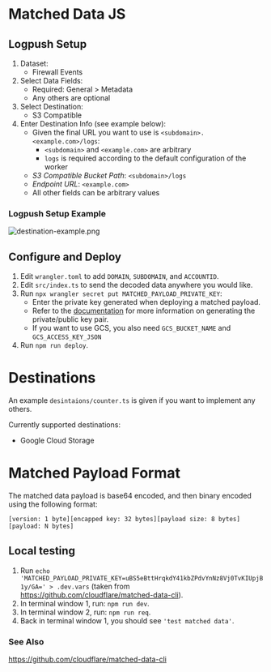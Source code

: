 # Matched Data JS

## Logpush Setup

1. Dataset:
   - Firewall Events
2. Select Data Fields:
   - Required: General > Metadata
   - Any others are optional
3. Select Destination:
   - S3 Compatible
4. Enter Destination Info (see example below):
   - Given the final URL you want to use is `<subdomain>.<example.com>/logs`:
     - `<subdomain>` and `<example.com>` are arbitrary
     - `logs` is required according to the default configuration of the worker
   - _S3 Compatible Bucket Path_: `<subdomain>/logs`
   - _Endpoint URL_: `<example.com>`
   - All other fields can be arbitrary values

### Logpush Setup Example

![destination-example.png](destination-example.png)

## Configure and Deploy

1. Edit `wrangler.toml` to add `DOMAIN`, `SUBDOMAIN`, and `ACCOUNTID`.
2. Edit `src/index.ts` to send the decoded data anywhere you would like.
3. Run `npx wrangler secret put MATCHED_PAYLOAD_PRIVATE_KEY`:
   - Enter the private key generated when deploying a matched payload.
   - Refer to the [documentation](https://developers.cloudflare.com/waf/managed-rules/payload-logging/) for more information on generating the private/public key pair.
   - If you want to use GCS, you also need `GCS_BUCKET_NAME` and `GCS_ACCESS_KEY_JSON`
4. Run `npm run deploy`.

# Destinations

An example `desintaions/counter.ts` is given if you want to implement any others.

Currently supported destinations:

 - Google Cloud Storage

# Matched Payload Format

The matched data payload is base64 encoded, and then binary encoded using the following format:

```
[version: 1 byte][encapped key: 32 bytes][payload size: 8 bytes][payload: N bytes]
```

## Local testing

1. Run `echo 'MATCHED_PAYLOAD_PRIVATE_KEY=uBS5eBttHrqkdY41kbZPdvYnNz8Vj0TvKIUpjB1y/GA=' > .dev.vars` (taken from https://github.com/cloudflare/matched-data-cli).
2. In terminal window 1, run: `npm run dev`.
3. In terminal window 2, run: `npm run req`.
4. Back in terminal window 1, you should see `'test matched data'`.

### See Also

https://github.com/cloudflare/matched-data-cli
